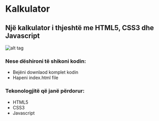 # Kalkulator
## Një kalkulator i thjeshtë me HTML5, CSS3 dhe Javascript
![alt tag](https://www.bing.com/images/search?view=detailV2&insightstoken=bcid_RCvYfte8ul8BCA*ccid_K9h%2B17y6&form=SBIWFC&idpp=sbiwfc&iss=SBIUPLOADGET&selectedindex=0&id=-207529443&ccid=K9h%2B17y6&exph=898&expw=1903&vt=2&sim=11 "Description goes here")


### Nese dëshironi të shikoni kodin:
- Bejëni downlaod komplet kodin
- Hapeni index.html file

### Tekonologjitë që janë përdorur:
- HTML5
- CSS3
- Javascript
